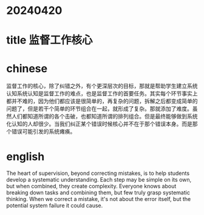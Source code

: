 
# 20240420

# title 监督工作核心

# chinese 

监督工作的核心，除了纠错之外，有个更深层次的目标，那就是帮助学生建立系统认知系统认知是监督工作的难点，也是监督工作的首要任务。其实每个环节事实上都并不难的，因为他们都应该是很简单的，再复杂的问题，拆解之后都变成简单的问题了，但是若干个简单的环节组合在一起，就形成了复杂。那就添加了难度。虽然人们都知道所谓的各个击破，也都知道所谓的排列组合。但是最终能够做到系统化认知的人却很少。当我们纠正某个错误时候核心并不在于那个错误本身。而是那个错误可能引发的系统瘫痪。

# english
The heart of supervision, beyond correcting mistakes, is to help students develop a systematic understanding. Each step may be simple on its own, but when combined, they create complexity. Everyone knows about breaking down tasks and combining them, but few truly grasp systematic thinking. When we correct a mistake, it's not about the error itself, but the potential system failure it could cause.

